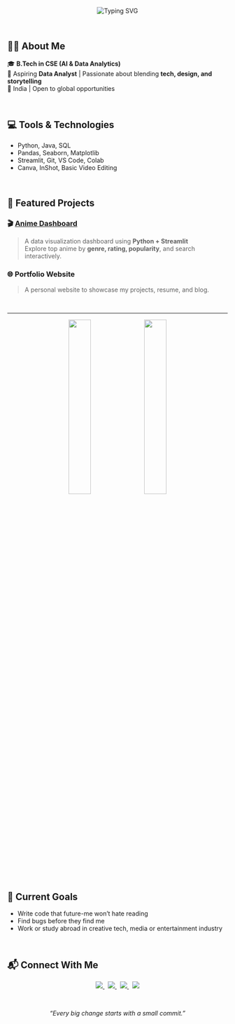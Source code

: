 
<p align="center">
  <img src="https://readme-typing-svg.demolab.com?font=Georgia&size=24&pause=1000&color=F78DA7&center=true&theme=tokyonight&vCenter=true&width=750&height=80&lines=Hello%2C+I'm+Padmavarshini.;AI+%26+Data+Analytics+Graduate.;Aspiring+Data+Analyst+%7C+Creative+Technologist.;Passionate+about+AI%2C+Media+%26+Design." alt="Typing SVG" />
</p>

<p>&nbsp;</p>



## 👩‍💻 About Me

🎓 **B.Tech in CSE (AI & Data Analytics)**  
🎯 Aspiring **Data Analyst** | Passionate about blending **tech, design, and storytelling**  
📍 India | Open to global opportunities  

<p>&nbsp;</p>

## 💻 Tools & Technologies

-  Python, Java, SQL  
-  Pandas, Seaborn, Matplotlib  
-  Streamlit, Git, VS Code, Colab  
-  Canva, InShot, Basic Video Editing  

<p>&nbsp;</p>

## 🚀 Featured Projects

### 🎬 [Anime Dashboard](https://animedashboard.streamlit.app/)
> A data visualization dashboard using **Python + Streamlit**  
> Explore top anime by **genre, rating, popularity**, and search interactively.

### 🌐 Portfolio Website 
> A personal website to showcase my projects, resume, and blog.

<p>&nbsp;</p>

---

<p align="center">
  <img src="https://github-readme-stats.vercel.app/api?username=padmavarshini19&show_icons=true&theme=tokyonight&count_private=true&hide_border=true&title_color=FF69B4&icon_color=FF69B4&text_color=FFB6C1" width="32%" />
  &nbsp;
  <img src="https://github-readme-stats.vercel.app/api/top-langs/?username=padmavarshini19&layout=compact&hide_border=true&title_color=FF69B4&text_color=FFB6C1" width="32%" />
</p>

<p>&nbsp;</p>

## 🎯 Current Goals

-  Write code that future-me won’t hate reading
-  Find bugs before they find me 
-  Work or study abroad in creative tech, media or entertainment industry  

<p>&nbsp;</p>

## 📬 Connect With Me

<p align="center">
  <a href="mailto:padmavarshini19@gmail.com" target="_blank">
    <img src="https://img.shields.io/badge/Gmail-D14836?style=for-the-badge&logo=gmail&logoColor=white" />
  </a>
  &nbsp;
  <a href="https://www.linkedin.com/in/padmavarshini-clement-a51a27218/" target="_blank">
    <img src="https://img.shields.io/badge/LinkedIn-0A66C2?style=for-the-badge&logo=linkedin&logoColor=white" />
  </a>
  &nbsp;
  <a href="https://github.com/padmavarshini19" target="_blank">
    <img src="https://img.shields.io/badge/GitHub-181717?style=for-the-badge&logo=github&logoColor=white" />
  </a>
  &nbsp;
  <a href="https://your-portfolio-link.com" target="_blank">
    <img src="https://img.shields.io/badge/Portfolio-FF69B4?style=for-the-badge&logo=vercel&logoColor=white" />
  </a>
</p>

<p>&nbsp;</p>

<p align="center">
  <em>“Every big change starts with a small commit.”</em>
</p>
